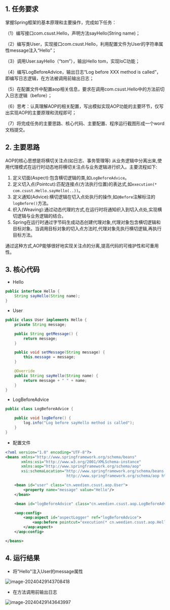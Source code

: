 ## 1. 任务要求

掌握Spring框架的基本原理和主要操作，完成如下任务：

（1）编写接口com.csust.Hello，声明方法sayHello(String name)；

（2）编写类User，实现接口com.csust.Hello，利用配置文件为User的字符串属性message注入“Hello”；

（3）调用User.sayHello（“tom”），输出Hello tom，实现IoC功能；

（4）编写LogBeforeAdvice，输出日志“Log before XXX method is called”，即编写日志逻辑，在方法被调用前输出日志；

（5）在配置文件中配置aop相关信息，要求在调用com.csust.Hello中的方法前切入日志逻辑（before）；

（6）思考：认真理解AOP的相关配置，写出模拟实现AOP功能的主要环节，仅写出实现AOP的主要原理和流程即可；

（7）将完成任务的主要思路、核心代码、主要配置、程序运行截图形成一个word文档提交。

## 2. 主要思路

AOP的核心思想是将横切关注点(如日志、事务管理等)
从业务逻辑中分离出来,使用代理模式在运行时动态地将横切关注点与业务逻辑进行织入。主要流程如下:

1. 定义切面(Aspect):包含横切逻辑的类,如`LogBeforeAdvice`。
2. 定义切入点(Pointcut):匹配连接点(方法执行位置)的表达式,如`execution(* com.csust.Hello.sayHello(..))`。
3. 定义通知(Advice):横切逻辑在切入点处执行的操作,如`@Before`注解标注的`logBefore()`方法。
4. 织入(Weaving):通过动态代理的方式,在运行时将通知织入到切入点处,实现横切逻辑与业务逻辑的结合。
5. Spring在运行时通过字节码生成动态创建代理对象,代理对象包含横切逻辑和目标对象。当调用目标对象的切入点方法时,代理对象先执行横切逻辑,再执行目标方法。

通过这种方式,AOP能够很好地实现关注点的分离,提高代码的可维护性和可重用性。

## 3. 核心代码

- Hello

```java
public interface Hello {
    String sayHello(String name);
}
```

- User

```java
public class User implements Hello {
    private String message;

    public String getMessage() {
        return message;
    }

    public void setMessage(String message) {
        this.message = message;
    }

    @Override
    public String sayHello(String name) {
        return message + " " + name;
    }
}
```

- LogBeforeAdvice

```java
public class LogBeforeAdvice {

    public void logBefore() {
        log.info("Log before sayHello method is called");
    }
}
```

- 配置文件

```xml
<?xml version="1.0" encoding="UTF-8"?>
<beans xmlns="http://www.springframework.org/schema/beans"
       xmlns:xsi="http://www.w3.org/2001/XMLSchema-instance"
       xmlns:aop="http://www.springframework.org/schema/aop"
       xsi:schemaLocation="http://www.springframework.org/schema/beans http://www.springframework.org/schema/beans/spring-beans.xsd
                           http://www.springframework.org/schema/aop http://www.springframework.org/schema/aop/spring-aop.xsd">

    <bean id="user" class="cn.weedien.csust.aop.User">
        <property name="message" value="Hello"/>
    </bean>

    <bean id="logBeforeAdvice" class="cn.weedien.csust.aop.LogBeforeAdvice"/>

    <aop:config>
        <aop:aspect id="aspectLogger" ref="logBeforeAdvice">
            <aop:before pointcut="execution(* cn.weedien.csust.aop.Hello.sayHello(..))" method="logBefore"/>
        </aop:aspect>
    </aop:config>

</beans>
```

## 4. 运行结果

- 将"Hello"注入User的message属性

![image-20240429143708418](C:\Users\weedien\AppData\Roaming\Typora\typora-user-images\image-20240429143708418.png)

- 在方法调用前输出日志

![image-20240429143643997](C:\Users\weedien\AppData\Roaming\Typora\typora-user-images\image-20240429143643997.png)